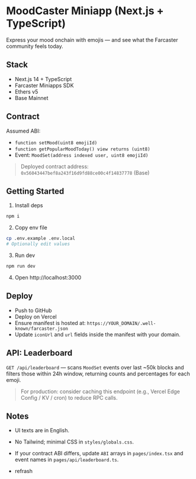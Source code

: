 # MoodCaster Miniapp (Next.js + TypeScript)

Express your mood onchain with emojis — and see what the Farcaster community feels today.

## Stack
- Next.js 14 + TypeScript
- Farcaster Miniapps SDK
- Ethers v5
- Base Mainnet

## Contract
Assumed ABI:
- `function setMood(uint8 emojiId)`
- `function getPopularMoodToday() view returns (uint8)`
- Event: `MoodSet(address indexed user, uint8 emojiId)`

> Deployed contract address: `0x56043447bef8a243f16d9fd88ce00c4f14837778` (Base)

## Getting Started

1. Install deps
```bash
npm i
```

2. Copy env file
```bash
cp .env.example .env.local
# Optionally edit values
```

3. Run dev
```bash
npm run dev
```

4. Open http://localhost:3000

## Deploy
- Push to GitHub
- Deploy on Vercel
- Ensure manifest is hosted at: `https://YOUR_DOMAIN/.well-known/farcaster.json`
- Update `iconUrl` and `url` fields inside the manifest with your domain.

## API: Leaderboard
`GET /api/leaderboard` — scans `MoodSet` events over last ~50k blocks and filters those within 24h window, returning counts and percentages for each emoji.

> For production: consider caching this endpoint (e.g., Vercel Edge Config / KV / cron) to reduce RPC calls.

## Notes
- UI texts are in English.
- No Tailwind; minimal CSS in `styles/globals.css`.
- If your contract ABI differs, update `ABI` arrays in `pages/index.tsx` and event names in `pages/api/leaderboard.ts`.

- refrash
